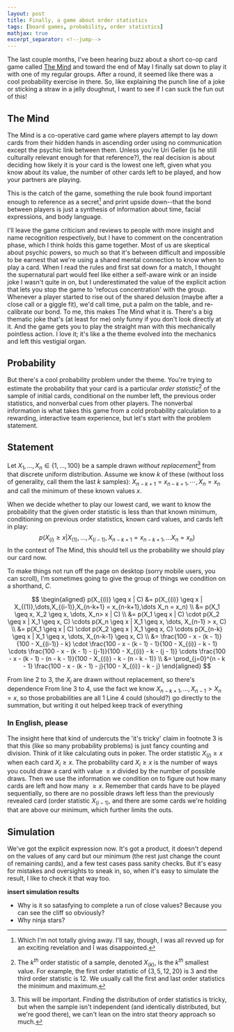 ```yaml
---
layout: post
title: Finally, a game about order statistics
tags: [board games, probability, order statistics]
mathjax: true
excerpt_separator: <!--jump-->
---
```


The last couple months, I've been hearing buzz about a short co-op card game called [The Mind](https://boardgamegeek.com/boardgame/244992/mind) and toward the end of May I finally sat down to play it with one of my regular groups. After a round, it seemed like there was a cool probability exercise in there. So, like explaining the punch line of a joke or sticking a straw in a jelly doughnut, I want to see if I can suck the fun out of this!
<!--jump-->

## The Mind

The Mind is a co-operative card game where players attempt to lay down cards from their hidden hands in ascending order using no communication except the psychic link between them. Unless you're Uri Geller (is he still culturally relevant enough for that reference?), the real decision is about deciding how likely it is your card is the lowest one left, given what you know about its value, the number of other cards left to be played, and how your partners are playing.

This is the catch of the game, something the rule book found important enough to reference as a secret[^1] and print upside down--that the bond between players is just a synthesis of information about time, facial expressions, and body language.

[^1]: Which I'm not totally giving away. I'll say, though, I was all revved up for an exciting revelation and I was disappointed.

I'll leave the game criticism and reviews to people with more insight and name recognition respectively, but I have to comment on the concentration phase, which I think holds this game together. Most of us are skeptical about psychic powers, so much so that it's between difficult and impossible to be earnest that we're using a shared mental connection to know when to play a card. When I read the rules and first sat down for a match, I thought the supernatural part would feel like either a self-aware wink or an inside joke I wasn't quite in on, but I underestimated the value of the explicit action that lets you stop the game to 'refocus concentration' with the group. Whenever a player started to rise out of the shared delusion (maybe after a close call or a giggle fit), we'd call time, put a palm on the table, and re-calibrate our bond. To me, this makes The Mind what it is. There's a big thematic joke that's (at least for me) only funny if you don't look directly at it. And the game gets you to play the straight man with this mechanically pointless action. I love it; it's like a the theme evolved into the mechanics and left this vestigial organ.

## Probability

But there's a cool probability problem under the theme. You're trying to estimate the probability that your card is a particular *order statistic*[^2] of the sample of initial cards, conditional on the number left, the previous order statistics, and nonverbal cues from other players. The nonverbal information is what takes this game from a cold probability calculation to a rewarding, interactive team experience, but let's start with the problem statement.

[^2]: The $k^{th}$ order statistic of a sample, denoted $X_{(k)}$, is the $k^{th}$ smallest value. For example, the first order statistic of $\{3, 5, 12, 20\}$ is $3$ and the third order statistic is $12$. We usually call the first and last order statistics the minimum and maximum.

## Statement
Let $X_1,...,X_n \in \{1,...,100\}$ be a sample drawn *without replacement*[^3] from that discrete uniform distribution. Assume we know $k$ of these (without loss of generality, call them the last $k$ samples): $X_{n-k+1} = x_{n-k+1}, \cdots, X_n = x_n$ and call the minimum of these known values $x$. 

[^3]: This will be important. Finding the distribution of order statistics is tricky, but when the sample isn't independent (and identically distributed, but we're good there), we can't lean on the intro stat theory approach so much.

When we decide whether to play our lowest card, we want to know the probability that the given order statistic is less than that known minimum, conditioning on previous order statistics, known card values, and cards left in play: 
$$p(X_{(i)} \geq x | X_{(1)},\dots,X_{(i-1)},X_{n-k+1} = x_{n-k+1},\dots X_n = x_n)$$ 
In the context of The Mind, this should tell us the probability we should play our card now.

To make things not run off the page on desktop (sorry mobile users, you can scroll), I'm sometimes going to give the group of things we condition on a shorthand, $C$.

$$
\begin{aligned}
     p(X_{(i)} \geq x | C)
  &= p(X_{(i)} \geq x | X_{(1)},\dots,X_{(i-1)},X_{n-k+1} = x_{n-k+1},\dots X_n = x_n) \\
  &= p(X_1 \geq x, X_2 \geq x, \dots, X_n> x | C) \\
  &= p(X_1 \geq x | C) \cdot p(X_2 \geq x | X_1 \geq x, C) \cdots p(X_n \geq x | X_1 \geq x, \dots, X_{n-1} > x, C) \\
  &= p(X_1 \geq x | C) \cdot p(X_2 \geq x | X_1 \geq x, C) \cdots p(X_{n-k} \geq x | X_1 \geq x, \dots, X_{n-k-1} \geq x, C) \\
  &= \frac{100 - x - (k - 1)}{100 - X_{(i-1)} - k} \cdot \frac{100 - x - (k - 1) - 1}{100 - X_{(i)} - k - 1} \cdots \frac{100 - x - (k - 1) - (j-1)}{100 - X_{(i)} - k - (j - 1)} \cdots \frac{100 - x - (k - 1) - (n - k - 1)}{100 - X_{(i)} - k - (n - k - 1)} \\
  &= \prod_{j=0}^{n - k - 1} \frac{100 - x - (k - 1) - j}{100 - X_{(i)} - k - j}
\end{aligned}
$$

From line 2 to 3, the $X_j$ are drawn without replacement, so there's dependence
From line 3 to 4, use the fact we know $X_{n-k+1},\dots, X_{n-1} > X_n = x$, so those probabilities are all 1
Line 4 could (should?) go directly to the summation, but writing it out helped keep track of everything

### In English, please

The insight here that kind of undercuts the 'it's tricky' claim in footnote 3 is that this (like so many probability problems) is just fancy counting and division. Think of it like calculating outs in poker. The order statistic $X_{(i)} \geq x$ when each card $X_i \geq x$. The probability card $X_i \geq x$ is the number of ways you could draw a card with value $\geq x$ divided by the number of possible draws. Then we use the information we condition on to figure out how many cards are left and how many $\geq x$. Remember that cards have to be played sequentially, so there are no possible draws left less than the previously revealed card (order statistic $X_{(i-1)}$, and there are some cards we're holding that are above our minimum, which further limits the outs.

## Simulation

We've got the explicit expression now. It's got a product, it doesn't depend on the values of any card but our minimum (the rest just change the count of remaining cards), and a few test cases pass sanity checks. But it's easy for mistakes and oversights to sneak in, so, when it's easy to simulate the result, I like to check it that way too.

**insert simulation results**



* Why is it so satasfying to complete a run of close values? Because you can see the cliff so obviously?
* Why ninja stars?
